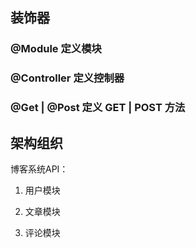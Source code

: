 ## 装饰器

### @Module 定义模块

### @Controller 定义控制器

### @Get | @Post 定义 GET | POST 方法

## 架构组织

博客系统API：

1. 用户模块

2. 文章模块

3. 评论模块